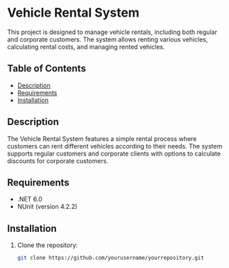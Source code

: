 # Vehicle Rental System

This project is designed to manage vehicle rentals, including both regular and corporate customers. The system allows renting various vehicles, calculating rental costs, and managing rented vehicles.

## Table of Contents

- [Description](#description)
- [Requirements](#requirements)
- [Installation](#installation)

## Description

The Vehicle Rental System features a simple rental process where customers can rent different vehicles according to their needs. The system supports regular customers and corporate clients with options to calculate discounts for corporate customers.

## Requirements

- .NET 6.0
- NUnit (version 4.2.2)

## Installation

1. Clone the repository:  
   ```bash
   git clone https://github.com/yourusername/yourrepository.git
